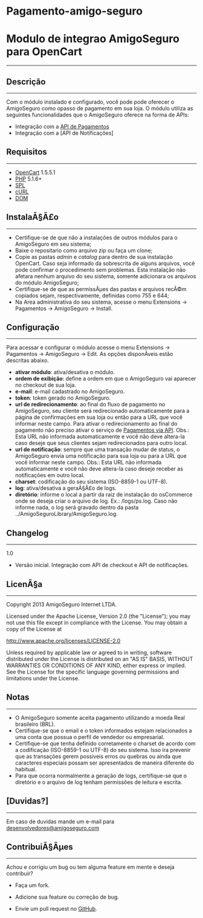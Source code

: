 Pagamento-amigo-seguro
======================
Modulo de integrao AmigoSeguro para OpenCart
============================================
---
Descrição
---------
---
Com o módulo instalado e configurado, você pode pode oferecer o AmigoSeguro como opasso de pagamento em sua loja. O módulo utiliza as seguintes funcionalidades que o AmigoSeguro oferece na forma de APIs:

 - Integração com a [API de Pagamentos]
 - Integração com a [API de Notificações]


Requisitos
----------
---
 - [OpenCart] 1.5.5.1
 - [PHP] 5.1.6+
 - [SPL]
 - [cURL]
 - [DOM]


InstalaÃ§Ã£o
----------
---
 - Certifique-se de que não a instalações de outros módulos para o AmigoSeguro em seu sistema;
 - Baixe o repositario como arquivo zip ou faça um clone;
 - Copie as pastas *admin* e *catalog* para dentro de sua instalação OpenCart. Caso seja informado da sobrescrita de alguns arquivos, você pode confirmar o procedimento sem problemas. Esta instalação não afetara nenhum arquivo do seu sistema, somente adicionara os arquivos do módulo AmigoSeguro;
 - Certifique-se de que as permissÃµes das pastas e arquivos recÃ©m copiados sejam, respectivamente, definidas como 755 e 644;
 - Na Area administrativa do seu sistema, acesse o menu Extensions -> Pagamentos -> AmigoSeguro -> Install.


Configuração
------------
---
Para acessar e configurar o módulo acesse o menu Extensions -> Pagamentos -> AmigoSeguro -> Edit. As opções disponÃ­veis estão descritas abaixo.

 - **ativar módulo**: ativa/desativa o módulo.
 - **ordem de exibição**: define a ordem em que o AmigoSeguro vai aparecer no checkout de sua loja.
 - **e-mail**: e-mail cadastrado no AmigoSeguro.
 - **token**: token gerado no AmigoSeguro.
 - **url de redirecionamento**: ao final do fluxo de pagamento no AmigoSeguro, seu cliente será redirecionado automaticamente para a página de confirmações em sua loja ou então para a URL que você informar neste campo. Para ativar o redirecionamento ao final do pagamento não preciso ativar o serviço de [Pagamentos via API]. Obs.: Esta URL não informada automaticamente e você não deve altera-la caso deseje que seus clientes sejam redirecionados para outro local.
 - **url de notificação**: sempre que uma transação mudar de status, o AmigoSeguro envia uma notificação para sua loja ou para a URL que você informar neste campo. Obs.: Esta URL não informada automaticamente e você não deve altera-la caso deseje receber as notificações em outro local.
 - **charset**: codificação do seu sistema (ISO-8859-1 ou UTF-8).
 - **log**: ativa/desativa a geraÃ§Ã£o de logs.
 - **diretório**: informe o local a partir da rai­z de instalação do osCommerce onde se deseja criar o arquivo de log. Ex.: /logs/ps.log. Caso não informe nada, o log será gravado dentro da pasta ../AmigoSeguroLibrary/AmigoSeguro.log.


Changelog
---------
---
1.0

 - Versão inicial. Integração com API de checkout e API de notificações.


LicenÃ§a
-------
---
Copyright 2013 AmigoSeguro Internet LTDA.

Licensed under the Apache License, Version 2.0 (the "License"); you may not use this file except in compliance with the License. You may obtain a copy of the License at

http://www.apache.org/licenses/LICENSE-2.0

Unless required by applicable law or agreed to in writing, software distributed under the License is distributed on an "AS IS" BASIS, WITHOUT WARRANTIES OR CONDITIONS OF ANY KIND, either express or implied. See the License for the specific language governing permissions and limitations under the License.


Notas
-----
---
 - O AmigoSeguro somente aceita pagamento utilizando a moeda Real brasileiro (BRL).
 - Certifique-se que o email e o token informados estejam relacionados a uma conta que possua o perfil de vendedor ou empresarial.
 - Certifique-se que tenha definido corretamente o charset de acordo com a codificação (ISO-8859-1 ou UTF-8) do seu sistema. Isso ira prevenir que as transações gerem possi­veis erros ou quebras ou ainda que caracteres especiais possam ser apresentados de maneira diferente do habitual.
 - Para que ocorra normalmente a geração de logs, certifique-se que o diretório e o arquivo de log tenham permissões de leitura e escrita.


[Duvidas?]
----------
---
Em caso de duvidas mande um e-mail para desenvolvedores@amigoseguro.com


ContribuiÃ§Ãµes
-------------
---
Achou e corrigiu um bug ou tem alguma feature em mente e deseja contribuir?

* Faça um fork.
* Adicione sua feature ou correção de bug.
* Envie um pull request no [GitHub].


  [API de Pagamentos]: https://amigoseguro.com/v1/guia-de-integracao/api-de-pagamentos.html
  [API de NotificaÃ§Ãµes]: https://amigoseguro.com/v1/guia-de-integracao/api-de-notificacoes.html
  [DÃºvidas?]: https://amigoseguro.com/desenvolvedor/comunidade.jhtml
  [Pagamentos via API]: https://amigoseguro.com/integracao/pagamentos-via-api.jhtml
  [NotificaÃ§Ã£o de Transações]: https://amigoseguro.com/integracao/notificacao-de-transacoes.jhtml
  [OpenCart]: http://www.amigoseguro.com/
  [PHP]: http://www.php.net/
  [SPL]: http://php.net/manual/en/book.spl.php
  [cURL]: http://php.net/manual/en/book.curl.php
  [DOM]: http://php.net/manual/en/book.dom.php
  [GitHub]: https://github.com/amigoseguro/opencart

